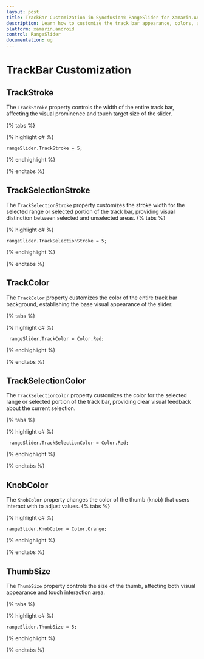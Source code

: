 ```yaml
---
layout: post
title: TrackBar Customization in Syncfusion® RangeSlider for Xamarin.Android
description: Learn how to customize the track bar appearance, colors, and styling of RangeSlider control in Xamarin.Android
platform: xamarin.android
control: RangeSlider
documentation: ug
---
```


# TrackBar Customization

## TrackStroke

The `TrackStroke` property controls the width of the entire track bar, affecting the visual prominence and touch target size of the slider.

{% tabs %}

{% highlight c# %}

	rangeSlider.TrackStroke = 5;

{% endhighlight %}

{% endtabs %}

## TrackSelectionStroke

 The `TrackSelectionStroke` property customizes the stroke width for the selected range or selected portion of the track bar, providing visual distinction between selected and unselected areas.
{% tabs %}

{% highlight c# %}

	rangeSlider.TrackSelectionStroke = 5;

{% endhighlight %}

{% endtabs %}

## TrackColor

The `TrackColor` property customizes the color of the entire track bar background, establishing the base visual appearance of the slider.

{% tabs %}

{% highlight c# %}

	 rangeSlider.TrackColor = Color.Red;

{% endhighlight %}

{% endtabs %}

## TrackSelectionColor

The `TrackSelectionColor` property customizes the color for the selected range or selected portion of the track bar, providing clear visual feedback about the current selection.

{% tabs %}

{% highlight c# %}

	 rangeSlider.TrackSelectionColor = Color.Red;

{% endhighlight %}

{% endtabs %}

## KnobColor

The `KnobColor` property changes the color of the thumb (knob) that users interact with to adjust values.
{% tabs %}

{% highlight c# %}

    rangeSlider.KnobColor = Color.Orange;

{% endhighlight %}

{% endtabs %}

## ThumbSize

The `ThumbSize` property controls the size of the thumb, affecting both visual appearance and touch interaction area.

{% tabs %}

{% highlight c# %}

    rangeSlider.ThumbSize = 5;

{% endhighlight %}

{% endtabs %}
